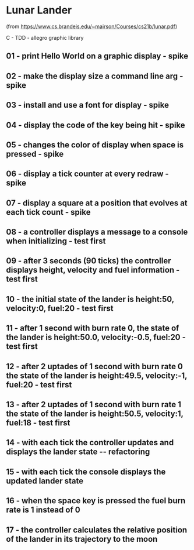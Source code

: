 # Lunar Lander
(from https://www.cs.brandeis.edu/~mairson/Courses/cs21b/lunar.pdf)

C - TDD - allegro graphic library

## 01 - print Hello World on a graphic display - spike

## 02 - make the display size a command line arg - spike

## 03 - install and use a font for display - spike

## 04 - display the code of the key being hit - spike

## 05 - changes the color of display when space is pressed - spike

## 06 - display a tick counter at every redraw - spike

## 07 - display a square at a position that evolves at each tick count - spike

## 08 - a controller displays a message to a console when initializing - test first

## 09 - after 3 seconds (90 ticks) the controller displays height, velocity and fuel information - test first

## 10 - the initial state of the lander is height:50, velocity:0, fuel:20 - test first

## 11 - after 1 second with burn rate 0, the state of the lander is height:50.0, velocity:-0.5, fuel:20 - test first

## 12 - after 2 uptades of 1 second with burn rate 0 the state of the lander is height:49.5, velocity:-1, fuel:20 - test first

## 13 - after 2 uptades of 1 second with burn rate 1 the state of the lander is height:50.5, velocity:1, fuel:18 - test first

## 14 - with each tick the controller updates and displays the lander state -- refactoring

## 15 - with each tick the console displays the updated lander state

## 16 - when the space key is pressed the fuel burn rate is 1 instead of 0

## 17 - the controller calculates the relative position of the lander in its trajectory to the moon

